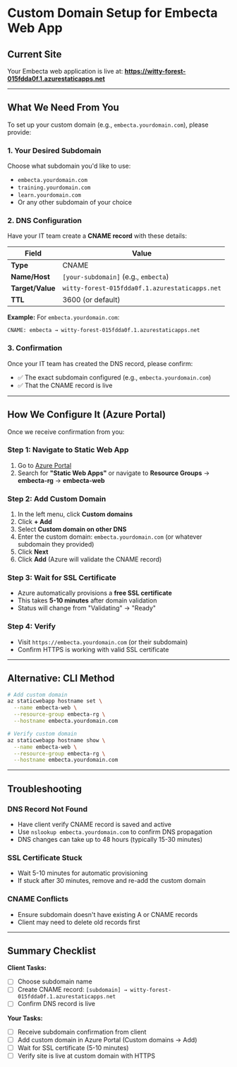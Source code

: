 # Custom Domain Setup for Embecta Web App

## Current Site
Your Embecta web application is live at:
**https://witty-forest-015fdda0f.1.azurestaticapps.net**

---

## What We Need From You

To set up your custom domain (e.g., `embecta.yourdomain.com`), please provide:

### 1. Your Desired Subdomain
Choose what subdomain you'd like to use:
- `embecta.yourdomain.com`
- `training.yourdomain.com`
- `learn.yourdomain.com`
- Or any other subdomain of your choice

### 2. DNS Configuration
Have your IT team create a **CNAME record** with these details:

| Field | Value |
|-------|-------|
| **Type** | CNAME |
| **Name/Host** | `[your-subdomain]` (e.g., `embecta`) |
| **Target/Value** | `witty-forest-015fdda0f.1.azurestaticapps.net` |
| **TTL** | 3600 (or default) |

**Example:** For `embecta.yourdomain.com`:
```
CNAME: embecta → witty-forest-015fdda0f.1.azurestaticapps.net
```

### 3. Confirmation
Once your IT team has created the DNS record, please confirm:
- ✅ The exact subdomain configured (e.g., `embecta.yourdomain.com`)
- ✅ That the CNAME record is live

---

## How We Configure It (Azure Portal)

Once we receive confirmation from you:

### Step 1: Navigate to Static Web App
1. Go to [Azure Portal](https://portal.azure.com)
2. Search for **"Static Web Apps"** or navigate to **Resource Groups** → **embecta-rg** → **embecta-web**

### Step 2: Add Custom Domain
1. In the left menu, click **Custom domains**
2. Click **+ Add**
3. Select **Custom domain on other DNS**
4. Enter the custom domain: `embecta.yourdomain.com` (or whatever subdomain they provided)
5. Click **Next**
6. Click **Add** (Azure will validate the CNAME record)

### Step 3: Wait for SSL Certificate
- Azure automatically provisions a **free SSL certificate**
- This takes **5-10 minutes** after domain validation
- Status will change from "Validating" → "Ready"

### Step 4: Verify
- Visit `https://embecta.yourdomain.com` (or their subdomain)
- Confirm HTTPS is working with valid SSL certificate

---

## Alternative: CLI Method

```bash
# Add custom domain
az staticwebapp hostname set \
  --name embecta-web \
  --resource-group embecta-rg \
  --hostname embecta.yourdomain.com

# Verify custom domain
az staticwebapp hostname show \
  --name embecta-web \
  --resource-group embecta-rg \
  --hostname embecta.yourdomain.com
```

---

## Troubleshooting

### DNS Record Not Found
- Have client verify CNAME record is saved and active
- Use `nslookup embecta.yourdomain.com` to confirm DNS propagation
- DNS changes can take up to 48 hours (typically 15-30 minutes)

### SSL Certificate Stuck
- Wait 5-10 minutes for automatic provisioning
- If stuck after 30 minutes, remove and re-add the custom domain

### CNAME Conflicts
- Ensure subdomain doesn't have existing A or CNAME records
- Client may need to delete old records first

---

## Summary Checklist

**Client Tasks:**
- [ ] Choose subdomain name
- [ ] Create CNAME record: `[subdomain] → witty-forest-015fdda0f.1.azurestaticapps.net`
- [ ] Confirm DNS record is live

**Your Tasks:**
- [ ] Receive subdomain confirmation from client
- [ ] Add custom domain in Azure Portal (Custom domains → Add)
- [ ] Wait for SSL certificate (5-10 minutes)
- [ ] Verify site is live at custom domain with HTTPS
